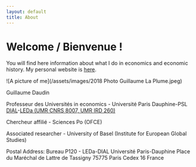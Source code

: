 ```yaml
---
layout: default
title: About
---
```

# Welcome / Bienvenue !

You will find here information about what I do in economics and economic history. My personal website is [here](http://gdaudin.perso.free.fr/).

![A picture of me](/assets/images/2018 Photo Guillaume La Plume.jpeg)



Guillaume Daudin

Professeur des Universités in economics - Université Paris Dauphine-PSL
[DIAL](https://dial.ird.fr/)-[LEDa (UMR CNRS 8007, UMR IRD 260)](https://leda.dauphine.fr/)

Chercheur affilié - Sciences Po (OFCE)

Associated researcher - University of Basel (Institute for European Global Studies)



Postal Address: 
Bureau P120 - LEDa-DIAL
Université Paris-Dauphine
Place du Maréchal de Lattre de Tassigny
75775 Paris Cedex 16
France




